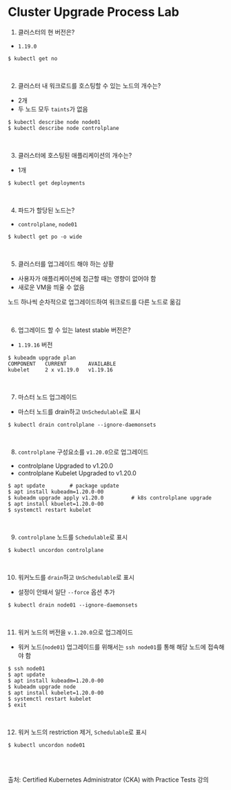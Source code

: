 # Cluster Upgrade Process Lab

1. 클러스터의 현 버전은?

- `1.19.0`

```
$ kubectl get no
```

<br>

2. 클러스터 내 워크로드를 호스팅할 수 있는 노드의 개수는?

- 2개
- 두 노드 모두 `taints`가 없음

```
$ kubectl describe node node01
$ kubectl describe node controlplane
```

<br>

3. 클러스터에 호스팅된 애플리케이션의 개수는?

- 1개

```
$ kubectl get deployments
```

<br>

4. 파드가 할당된 노드는?

- `controlplane`, `node01`

```
$ kubectl get po -o wide
```

<br>

5. 클러스터를 업그레이드 해야 하는 상황
- 사용자가 애플리케이션에 접근할 때는 영향이 없어야 함
- 새로운 VM을 띄울 수 없음

노드 하나씩 순차적으로 업그레이드하여 워크로드를 다른 노드로 옮김

<br>

6. 업그레이드 할 수 있는 latest stable 버전은?

- `1.19.16` 버전

```
$ kubeadm upgrade plan
COMPONENT   CURRENT       AVAILABLE
kubelet     2 x v1.19.0   v1.19.16
```

<br>

7. 마스터 노드 업그레이드 

- 마스터 노드를 drain하고 `UnSchedulable`로 표시

```
$ kubectl drain controlplane --ignore-daemonsets
```

<br>

8. `controlplane` 구성요소를 `v1.20.0`으로 업그레이드 

- 
  controlplane Upgraded to v1.20.0
- controlplane Kubelet Upgraded to v1.20.0

```
$ apt update		# package update
$ apt install kubeadm=1.20.0-00
$ kubeadm upgrade apply v1.20.0			# k8s controlplane upgrade
$ apt install kbuelet=1.20.0-00
$ systemctl restart kubelet
```

<br>

9. `controlplane` 노드를 `Schedulable`로 표시

```
$ kubectl uncordon controlplane
```

<br>

10. 워커노드를 `drain`하고 `UnSchedulable`로 표시

- 설정이 안돼서 일단 `--force` 옵션 추가

```
$ kubectl drain node01 --ignore-daemonsets
```

<br>

11. 워커 노드의 버전을 `v.1.20.0`으로 업그레이드

- 워커 노드(`node01`) 업그레이드를 위해서는 `ssh node01`를 통해 해당 노드에 접속해야 함

```
$ ssh node01
$ apt update
$ apt install kubeadm=1.20.0-00
$ kubeadm upgrade node
$ apt install kubelet=1.20.0-00
$ systemctl restart kubelet
$ exit
```

<br>

12. 워커 노드의 restriction 제거, `Schedulable`로 표시

```
$ kubectl uncordon node01
```

<br>

<br>

출처: Certified Kubernetes Administrator (CKA) with Practice Tests 강의
